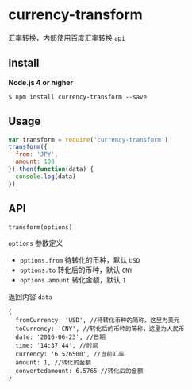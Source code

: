 # currency-transform
汇率转换，内部使用百度汇率转换 `api`

## Install
**Node.js 4 or higher**

```
$ npm install currency-transform --save
```

## Usage

```js
var transform = require('currency-transform')
transform({
  from: 'JPY',
  amount: 100
}).then(function(data) {
  console.log(data)
})
```

## API
`transform(options)`

`options` 参数定义
- `options.from` 待转化的币种，默认 `USD`
- `options.to` 转化后的币种，默认 `CNY`
- `options.amount` 转化金额，默认 `1`

返回内容 `data`

```
{
  fromCurrency: 'USD', //待转化币种的简称，这里为美元
  toCurrency: 'CNY', //转化后的币种的简称，这里为人民币
  date: '2016-06-23', //日期
  time: '14:37:44', //时间
  currency: '6.576500', //当前汇率
  amount: 1, //转化的金额
  convertedamount: 6.5765 //转化后的金额
}
```
